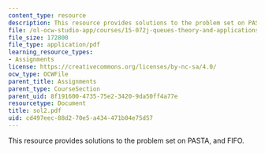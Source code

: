```yaml
---
content_type: resource
description: This resource provides solutions to the problem set on PASTA, and FIFO.
file: /ol-ocw-studio-app/courses/15-072j-queues-theory-and-applications-spring-2006/cd497eec88d270e5a434471b04e75d57_sol2.pdf
file_size: 172800
file_type: application/pdf
learning_resource_types:
- Assignments
license: https://creativecommons.org/licenses/by-nc-sa/4.0/
ocw_type: OCWFile
parent_title: Assignments
parent_type: CourseSection
parent_uid: 8f191600-4735-75e2-3420-9da50ff4a77e
resourcetype: Document
title: sol2.pdf
uid: cd497eec-88d2-70e5-a434-471b04e75d57
---
```

This resource provides solutions to the problem set on PASTA, and FIFO.